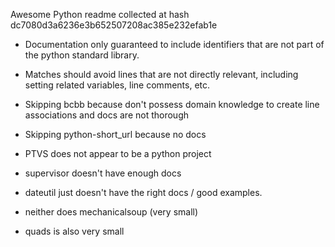 Awesome Python readme collected at hash dc7080d3a6236e3b652507208ac385e232efab1e

* Documentation only guaranteed to include identifiers that are not part of the python standard library.
* Matches should avoid lines that are not directly relevant, including setting related variables, line comments, etc.

* Skipping bcbb because don't possess domain knowledge to create line associations and docs are not thorough
* Skipping python-short_url because no docs
* PTVS does not appear to be a python project
* supervisor doesn't have enough docs
* dateutil just doesn't have the right docs / good examples.
* neither does mechanicalsoup (very small)
* quads is also very small
